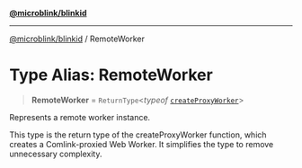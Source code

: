 [**@microblink/blinkid**](../README.md)

***

[@microblink/blinkid](../README.md) / RemoteWorker

# Type Alias: RemoteWorker

> **RemoteWorker** = `ReturnType`\<*typeof* [`createProxyWorker`](../variables/createProxyWorker.md)\>

Represents a remote worker instance.

This type is the return type of the createProxyWorker function, which creates a Comlink-proxied Web Worker.
It simplifies the type to remove unnecessary complexity.
